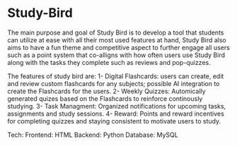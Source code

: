 # Study-Bird
The main purpose and goal of Study Bird is to develop a tool that students can utilize at ease with all their most used features at hand, Study Bird also aims to have a fun theme and competitive aspect to further engage all users such as a point system that co-alligns with how often users use Study Bird along with the tasks they complete such as reviews and pop-quizzes.

The features of study bird are:
1- Digital Flashcards: users can create, edit and review custom flashcards for any subjects; possible AI integration to create the Flashcards for the users.
2- Weekly Quizzes: Automically generated quizes based on the Flashcards to reinforce continously studying.
3- Task Managment: Organized notifications for upcoming tasks, assignments and study sessions.
4- Reward: Points and reward incentives for completing quizzes and staying consistent to motivate users to study.

Tech:
Frontend: HTML
Backend: Python
Database: MySQL

